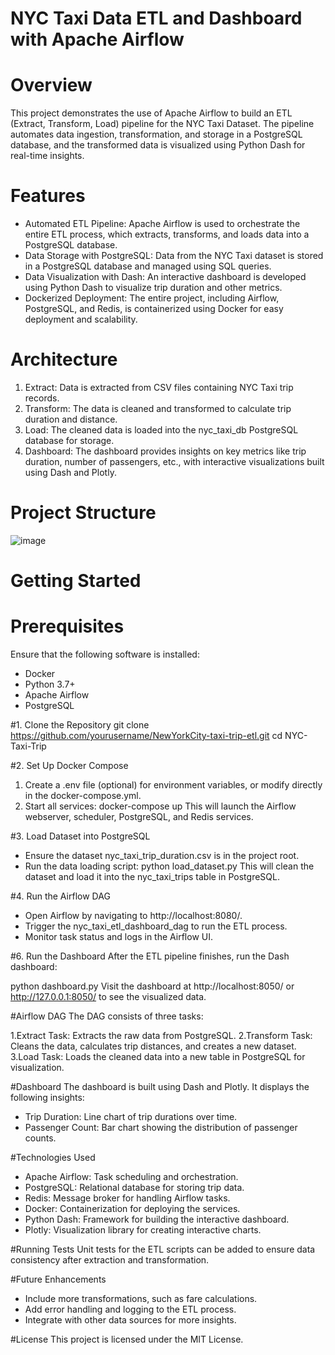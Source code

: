 # NYC Taxi Data ETL and Dashboard with Apache Airflow

# Overview
This project demonstrates the use of Apache Airflow to build an ETL (Extract, Transform, Load) pipeline for the NYC Taxi Dataset. The pipeline automates data ingestion, transformation, and storage in a PostgreSQL database, and the transformed data is visualized using Python Dash for real-time insights.

# Features
- Automated ETL Pipeline: Apache Airflow is used to orchestrate the entire ETL process, which extracts, transforms, and loads data into a PostgreSQL database.
- Data Storage with PostgreSQL: Data from the NYC Taxi dataset is stored in a PostgreSQL database and managed using SQL queries.
- Data Visualization with Dash: An interactive dashboard is developed using Python Dash to visualize trip duration and other metrics.
- Dockerized Deployment: The entire project, including Airflow, PostgreSQL, and Redis, is containerized using Docker for easy deployment and scalability.

# Architecture
1. Extract: Data is extracted from CSV files containing NYC Taxi trip records.
2. Transform: The data is cleaned and transformed to calculate trip duration and distance.
3. Load: The cleaned data is loaded into the nyc_taxi_db PostgreSQL database for storage.
4. Dashboard: The dashboard provides insights on key metrics like trip duration, number of passengers, etc., with interactive visualizations built using Dash and Plotly.

# Project Structure
![image](https://github.com/user-attachments/assets/9a6fe0a3-5972-405b-97f0-e35b14c1a34b)

# Getting Started
# Prerequisites
Ensure that the following software is installed:
- Docker
- Python 3.7+
- Apache Airflow
- PostgreSQL

#1. Clone the Repository
git clone https://github.com/yourusername/NewYorkCity-taxi-trip-etl.git
cd NYC-Taxi-Trip

#2. Set Up Docker Compose
  1. Create a .env file (optional) for environment variables, or modify directly in the docker-compose.yml.
  2. Start all services:
    docker-compose up
This will launch the Airflow webserver, scheduler, PostgreSQL, and Redis services.

#3. Load Dataset into PostgreSQL
- Ensure the dataset nyc_taxi_trip_duration.csv is in the project root.
- Run the data loading script:
  python load_dataset.py
This will clean the dataset and load it into the nyc_taxi_trips table in PostgreSQL.

#4. Run the Airflow DAG
- Open Airflow by navigating to http://localhost:8080/.
- Trigger the nyc_taxi_etl_dashboard_dag to run the ETL process.
- Monitor task status and logs in the Airflow UI.

#6. Run the Dashboard
After the ETL pipeline finishes, run the Dash dashboard:

python dashboard.py
Visit the dashboard at http://localhost:8050/ or http://127.0.0.1:8050/ to see the visualized data.

#Airflow DAG
The DAG consists of three tasks:

1.Extract Task: Extracts the raw data from PostgreSQL.
2.Transform Task: Cleans the data, calculates trip distances, and creates a new dataset.
3.Load Task: Loads the cleaned data into a new table in PostgreSQL for visualization.

#Dashboard
The dashboard is built using Dash and Plotly. It displays the following insights:
- Trip Duration: Line chart of trip durations over time.
- Passenger Count: Bar chart showing the distribution of passenger counts.

#Technologies Used
- Apache Airflow: Task scheduling and orchestration.
- PostgreSQL: Relational database for storing trip data.
- Redis: Message broker for handling Airflow tasks.
- Docker: Containerization for deploying the services.
- Python Dash: Framework for building the interactive dashboard.
- Plotly: Visualization library for creating interactive charts.

#Running Tests
Unit tests for the ETL scripts can be added to ensure data consistency after extraction and transformation.

#Future Enhancements
- Include more transformations, such as fare calculations.
- Add error handling and logging to the ETL process.
- Integrate with other data sources for more insights.

#License
This project is licensed under the MIT License.
